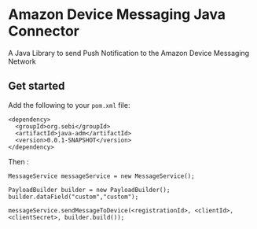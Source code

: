 # Amazon Device Messaging Java Connector

A Java Library to send Push Notification to the Amazon Device Messaging Network

## Get started

Add the following to your ```pom.xml``` file:

```
<dependency>
  <groupId>org.sebi</groupId>
  <artifactId>java-adm</artifactId>
  <version>0.0.1-SNAPSHOT</version>
</dependency>
```

Then :

```
MessageService messageService = new MessageService();

PayloadBuilder builder = new PayloadBuilder();
builder.dataField("custom","custom");

messageService.sendMessageToDevice(<registrationId>, <clientId>, <clientSecret>, builder.build());

```

